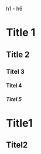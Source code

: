 h1 - h6

 # Title 1
 ## Title 2
 ### Titel 3
 #### Titel 4
 ##### Titel 5

 Title1
 ==

 Titel2
 --
